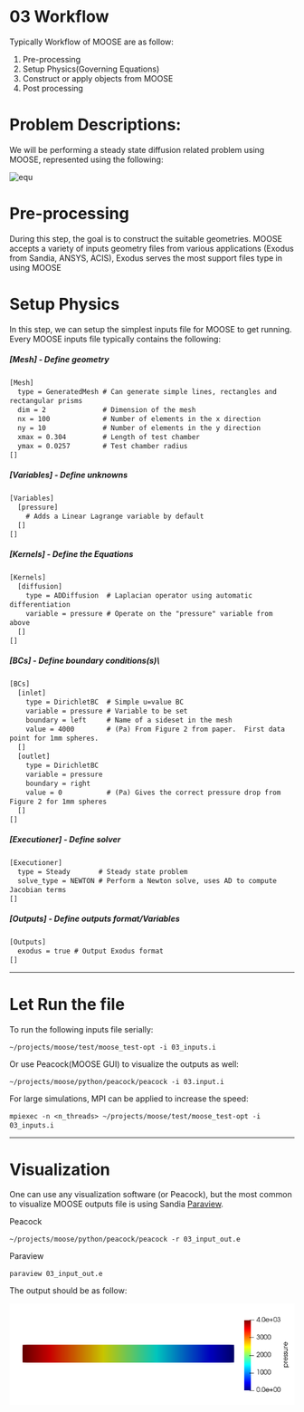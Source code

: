 # 03 Workflow


Typically Workflow of MOOSE are as follow:

1. Pre-processing
2. Setup Physics(Governing Equations)
3. Construct or apply objects from MOOSE
3. Post processing

# Problem Descriptions:

We will be performing a steady state diffusion related problem using MOOSE, represented using the following:

![equ](https://latex.codecogs.com/gif.latex?-\nabla\cdot&space;\nabla&space;u&space;=&space;0&space;\in&space;\Omega)




# Pre-processing

During this step, the goal is to construct the suitable geometries. MOOSE accepts a variety of inputs geometry files from various applications (Exodus from Sandia, ANSYS, ACIS), Exodus serves the most support files type in using MOOSE

# Setup Physics

In this step, we can setup the simplest inputs file for MOOSE to get running. Every MOOSE inputs file typically contains the following:

##### [Mesh] - Define geometry

    [Mesh]
      type = GeneratedMesh # Can generate simple lines, rectangles and rectangular prisms
      dim = 2              # Dimension of the mesh
      nx = 100             # Number of elements in the x direction
      ny = 10              # Number of elements in the y direction
      xmax = 0.304         # Length of test chamber
      ymax = 0.0257        # Test chamber radius
    []

##### [Variables] - Define unknowns

    [Variables]
      [pressure]
        # Adds a Linear Lagrange variable by default
      []
    []

##### [Kernels] - Define the Equations

    [Kernels]
      [diffusion]
        type = ADDiffusion  # Laplacian operator using automatic differentiation
        variable = pressure # Operate on the "pressure" variable from above
      []
    []

##### [BCs] - Define boundary conditions(s)\

    [BCs]
      [inlet]
        type = DirichletBC  # Simple u=value BC
        variable = pressure # Variable to be set
        boundary = left     # Name of a sideset in the mesh
        value = 4000        # (Pa) From Figure 2 from paper.  First data point for 1mm spheres.
      []
      [outlet]
        type = DirichletBC
        variable = pressure
        boundary = right
        value = 0           # (Pa) Gives the correct pressure drop from Figure 2 for 1mm spheres
      []
    []

##### [Executioner] - Define solver

    [Executioner]
      type = Steady       # Steady state problem
      solve_type = NEWTON # Perform a Newton solve, uses AD to compute Jacobian terms
    []


##### [Outputs] - Define outputs format/Variables

    [Outputs]
      exodus = true # Output Exodus format
    []

---
# Let Run the file

To run the following inputs file serially:

    ~/projects/moose/test/moose_test-opt -i 03_inputs.i

Or use Peacock(MOOSE GUI) to visualize the outputs as well:

    ~/projects/moose/python/peacock/peacock -i 03.input.i

For large simulations, MPI can be applied to increase the speed:

    mpiexec -n <n_threads> ~/projects/moose/test/moose_test-opt -i 03_inputs.i

---
# Visualization

One can use any visualization software (or Peacock), but the most common to visualize MOOSE outputs file is using Sandia [Paraview](https://www.paraview.org/).


Peacock

    ~/projects/moose/python/peacock/peacock -r 03_input_out.e

Paraview

    paraview 03_input_out.e


The output should be as follow:

![outputs_03](media/03_outputs.png)
